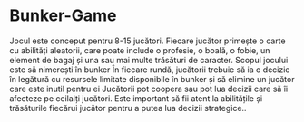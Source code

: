 # Bunker-Game
Jocul este conceput pentru 8-15 jucători.
Fiecare jucător primește o carte cu abilități aleatorii, care poate include o profesie, o boală, o fobie, un element de bagaj și una sau mai multe trăsături de caracter.
Scopul jocului este să nimerești în bunker 
În fiecare rundă, jucătorii trebuie să ia o decizie în legătură cu resursele limitate disponibile în bunker și să elimine un jucător care este inutil pentru ei
Jucătorii pot coopera sau pot lua decizii care să îi afecteze pe ceilalți jucători.
Este important să fii atent la abilitățile și trăsăturile fiecărui jucător pentru a putea lua decizii strategice..
